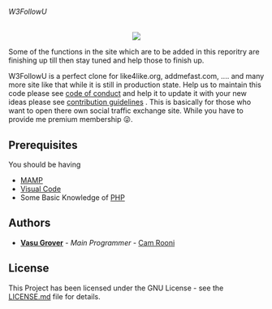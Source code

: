###### W3FollowU
<p align="center">
  <img src="https://github.com/CamRooni/W3FollowU/blob/master/Logo.png">
</p>

Some of the functions in the site which are to be added in this reporitry are finishing up till then stay tuned and help those to finish up.

W3FollowU is a perfect clone for like4like.org, addmefast.com, .... and many more site like that while it is still in production state. Help us to maintain this code please see <a href="https://github.com/CamRooni/W3FollowU/blob/master/code-of-conduct.md">code of conduct</a> and help it to update it with your new ideas please see <a href="https://github.com/CamRooni/W3FollowU/blob/master/contribution.md">contribution guidelines</a> . This is basically for those who want to open there own social traffic exchange site. While you have to provide me premium membership :stuck_out_tongue_winking_eye:.

## Prerequisites

You should be having 
* [MAMP](https://www.mamp.info/en/downloads/)
* [Visual Code](https://code.visualstudio.com/download)
* Some Basic Knowledge of [PHP](https://www.w3schools.com/php/)

## Authors

* **[Vasu Grover](https://www.instagram.com/not_coder_guy)** - *Main Programmer* - [Cam Rooni](https://github.com/CamRooni)

## License

This Project has been licensed under the GNU License - see the [LICENSE.md](LICENSE.md) file for details.
